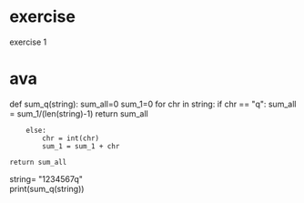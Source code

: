 # exercise
exercise 1
# ava 


def sum_q(string):
    sum_all=0
    sum_1=0
    for chr in string:
        if chr == "q":
            sum_all = sum_1/(len(string)-1)
            return sum_all
            
        else:
            chr = int(chr)
            sum_1 = sum_1 + chr
            
    return sum_all    
        
string= "1234567q"  
print(sum_q(string))
